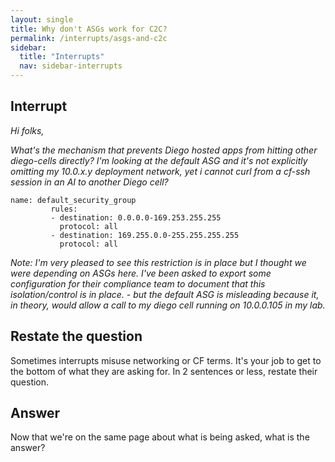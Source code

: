 ```yaml
---
layout: single
title: Why don't ASGs work for C2C?
permalink: /interrupts/asgs-and-c2c
sidebar:
  title: "Interrupts"
  nav: sidebar-interrupts
---
```


## Interrupt

_Hi folks,_

_What's the mechanism that prevents Diego hosted apps from hitting other
diego-cells directly? I'm looking at the default ASG and it's not explicitly
omitting my 10.0.x.y deployment network, yet i cannot curl from a cf-ssh
session in an AI to another Diego cell?_

```
name: default_security_group
         rules:
         - destination: 0.0.0.0-169.253.255.255
           protocol: all
         - destination: 169.255.0.0-255.255.255.255
           protocol: all
```

_Note: I'm *very* pleased to see this restriction is in place but I thought we
were depending on ASGs here. I've been asked to export some configuration for
their compliance team to document that this isolation/control is in place. -
but the default ASG is misleading because it, in theory, would allow a call to
my diego cell running on 10.0.0.105 in my lab._

## Restate the question
Sometimes interrupts misuse networking or CF terms. It's your job to get to
the bottom of what they are asking for. In 2 sentences or less, restate their
question.

## Answer
Now that we're on the same page about what is being asked, what is the answer?

